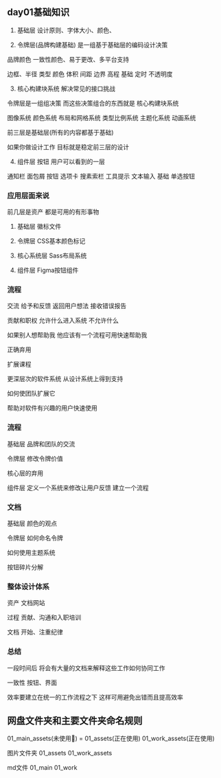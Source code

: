 ## day01基础知识
1. 基础层 设计原则、字体大小、颜色、

2. 令牌层(品牌构建基础) 是一组基于基础层的编码设计决策

品牌颜色 一致性颜色、易于更改、多平台支持

边框、半径 类型 颜色 体积 间距 边界 高程 基础   定时 不透明度

3. 核心构建块系统 解决常见的接口挑战

令牌层是一组组决策 而这些决策组合的东西就是 核心构建块系统

图像系统 颜色系统 布局和网格系统 类型比例系统 主题化系统 动画系统

前三层是基础层(所有的内容都基于基础)

如果你做设计工作 目标就是稳定前三层的设计

4. 组件层 按钮 用户可以看到的一层

通知栏 面包屑 按钮 选项卡 搜素索栏 工具提示 文本输入 基础 单选按钮

### 应用层面来说

前几层是资产 都是可用的有形事物

1. 基础层 徽标文件

2. 令牌层 CSS基本颜色标记

3. 核心系统层 Sass布局系统

4. 组件层 Figma按钮组件

### 流程

交流 给予和反馈 返回用户想法 接收错误报告

贡献和职权 允许什么进入系统  不允许什么

如果别人想帮助我 他应该有一个流程可用快速帮助我

正确弃用

扩展课程

更深层次的软件系统 从设计系统上得到支持

如何使团队扩展它

帮助对软件有兴趣的用户快速使用

### 流程

基础层 品牌和团队的交流

令牌层 修改令牌价值

核心层的弃用

组件层 定义一个系统来修改让用户反馈 建立一个流程

### 文档

基础层 颜色的观点

令牌层 如何命名令牌

如何使用主题系统

按钮碎片分解

### 整体设计体系

资产 文档网站

过程 贡献、沟通和入职培训

文档 开始、注重纪律

### 总结

一段时间后 将会有大量的文档来解释这些工作如何协同工作

一致性 按钮、界面

效率要建立在统一的工作流程之下 这样可用避免出错而且提高效率

## 网盘文件夹和主要文件夹命名规则
01_main_assets(未使用💩) = 01_assets(正在使用)
01_work_assets(正在使用)

图片文件夹
01_assets
01_work_assets

md文件
01_main
01_work


 








